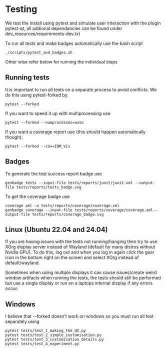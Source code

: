 # Testing
We test the install using pytest and simulate user interaction with the plugin pytest-qt, all addional dependancies can be found under dev_resources/requirements-dev.txt 

To run all tests and make badges automatically use the bash script
```
./scripts/pytest_and_badges.sh 
```
Other wise refer below for running the individual steps


## Running tests
It is important to run all tests on a separate process to avoid conflicts. We do this using pytest-forked by:
```
pytest --forked
```

If you want to speed it up with multiprocessing use
```
pytest --forked --numprocesses=auto
```

If you want a coverage report use (this should happen automatically though):
```
pytest --forked --cov=IQM_Vis
```

## Badges
To generate the test success report badge use
```
genbadge tests --input-file tests/reports/junit/junit.xml --output-file tests/reports/tests_badge.svg 
```

To get the coverage badge use
```
coverage xml -o tests/reports/coverage/coverage.xml 
genbadge coverage --input-file tests/reports/coverage/coverage.xml--output-file tests/reports/coverage_badge.svg
```

## Linux (Ubuntu 22.04 and 24.04)
If you are having issues with the tests not running/hanging then try to use XOrg display server instead of Wayland (default for many distros without Nvidia GPU). To do this, log out and when you log in again click the gear icon in the bottom right on the screen and select XOrg instead of default/wayland.

Sometimes when using multiple displays it can cause issues/create weird window artifacts when running the tests, the tests should still be performed but use a single display or run on a laptops internal display if any errors occur.

## Windows
I believe that --forked doesn't work on windows so you must run all test separately using
```
pytest tests/test_1_making_the_UI.py
pytest tests/test_2_simple_customisation.py
pytest tests/test_3_customisation_details.py
pytest tests/test_4_experiment.py
```
